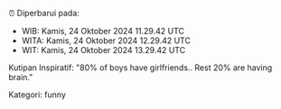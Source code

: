 ⏰ Diperbarui pada:
- WIB: Kamis, 24 Oktober 2024 11.29.42 UTC
- WITA: Kamis, 24 Oktober 2024 12.29.42 UTC
- WIT: Kamis, 24 Oktober 2024 13.29.42 UTC

Kutipan Inspiratif:
"80% of boys have girlfriends.. Rest 20% are having brain."


Kategori: funny

